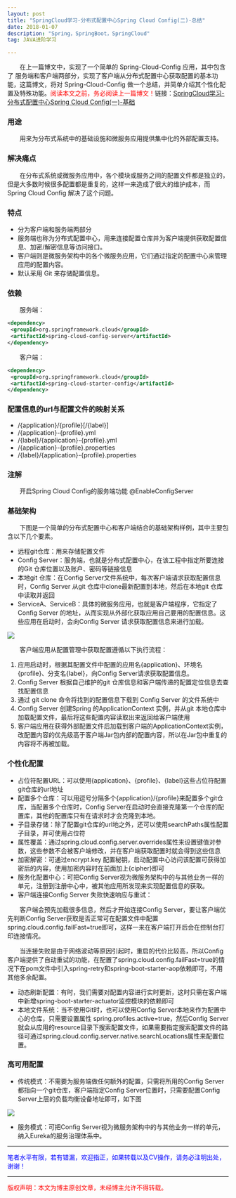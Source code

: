 ```yaml
---
layout: post
title: "SpringCloud学习-分布式配置中心Spring Cloud Config(二)-总结"
date: 2018-01-07
description: "Spring，SpringBoot，SpringCloud"
tag: JAVA进阶学习

---
```


&emsp;&emsp;在上一篇博文中，实现了一个简单的 Spring-Cloud-Config 应用，其中包含了
服务端和客户端两部分，实现了客户端从分布式配置中心获取配置的基本功能，这篇博文，将对
Spring-Cloud-Config 做一个总结，并简单介绍其个性化配置及特殊功能。<font color="red">阅读本文之前，务必阅读上一篇博文！</font>链接：[SpringCloud学习-分布式配置中心Spring Cloud Config(一)-基础](https://madridseven.github.io/2018/01/SpringCloud%E5%AD%A6%E4%B9%A0-%E5%88%86%E5%B8%83%E5%BC%8F%E9%85%8D%E7%BD%AE%E4%B8%AD%E5%BF%83Spring-Cloud-Config/)

### 用途

&emsp;&emsp;用来为分布式系统中的基础设施和微服务应用提供集中化的外部配置支持。

### 解决痛点

&emsp;&emsp;在分布式系统或微服务应用中，各个模块或服务之间的配置文件都是独立的，但是大多数时候很多配置都是重复的，这样一来造成了很大的维护成本，而Spring Cloud Config 解决了这个问题。

### 特点

- 分为客户端和服务端两部分
- 服务端也称为分布式配置中心，用来连接配置仓库并为客户端提供获取配置信息、加密/解密信息等访问接口。
- 客户端则是微服务架构中的各个微服务应用，它们通过指定的配置中心来管理应用的配置内容。
- 默认采用 Git 来存储配置信息。

### 依赖

&emsp;&emsp;服务端：
```xml
<dependency>
 <groupId>org.springframework.cloud</groupId>
 <artifactId>spring-cloud-config-server</artifactId>
</dependency>
```
&emsp;&emsp;客户端：
```xml
<dependency>
 <groupId>org.springframework.cloud</groupId>
 <artifactId>spring-cloud-starter-config</artifactId>
</dependency>
```

### 配置信息的url与配置文件的映射关系

-	/{application}/{profile}[/{label}]
-	/{application}-{profile}.yml
-	/{label}/{application}-{profile}.yml
-	/{application}-{profile}.properties
-	/{label}/{application}-{profile}.properties

### 注解

&emsp;&emsp;开启Spring Cloud Config的服务端功能 @EnableConfigServer

### 基础架构

&emsp;&emsp;下图是一个简单的分布式配置中心和客户端结合的基础架构样例，其中主要包含以下几个要素。

-	远程git仓库：用来存储配置文件
-	Config Server：服务端，也就是分布式配置中心，在该工程中指定所要连接的Git 仓库位置以及账户、密码等链接信息
-	本地git 仓库：在Config Server文件系统中，每次客户端请求获取配置信息时，Config Server 从git 仓库中clone最新配置到本地，然后在本地git 仓库中读取并返回
-	ServiceA、ServiceB：具体的微服务应用，也就是客户端程序，它指定了Config Server 的地址，从而实现从外部化获取应用自己要用的配置信息。这些应用在启动时，会向Config Server 请求获取配置信息来进行加载。

![](http://ww1.sinaimg.cn/large/006CsMmSgy1fn980xpcglj30eq08edgs.jpg)

&emsp;&emsp;客户端应用从配置管理中获取配置遵循以下执行流程：

1.	应用启动时，根据其配置文件中配置的应用名{application}、环境名{profile}、分支名{label}，向Config Server请求获取配置信息。
2.	Config Server 根据自己维护的git 仓库信息和客户端传递的配置定位信息去查找配置信息
3.	通过 git clone 命令将找到的配置信息下载到 Config Server 的文件系统中
4.	Config Server 创建Spring 的ApplicationContext 实例，并从git 本地仓库中加载配置文件，最后将这些配置内容读取出来返回给客户端使用
5.	客户端应用在获得外部配置文件后加载到客户端的ApplicationContext实例，改配置内容的优先级高于客户端Jar包内部的配置内容，所以在Jar包中重复的内容将不再被加载。

### 个性化配置

-	占位符配置URL：可以使用{application}、{profile}、{label}这些占位符配置git仓库的url地址
-	配置多个仓库：可以用逗号分隔多个{application}/{profile}来配置多个git仓库，当配置多个仓库时，Config Server在启动时会直接克隆第一个仓库的配置库，其他的配置库只有在请求时才会克隆到本地。
-	子目录存储：除了配置git仓库的url地之外，还可以使用searchPaths属性配置子目录，并可使用占位符
-	属性覆盖：通过spring.cloud.config.server.overrides属性来设置键值对参数，这些参数不会被客户端修改，并在客户端获取配置时就会得到这些信息
-	加密解密：可通过encrypt.key 配置秘钥，启动配置中心访问该配置可获得加密后的内容，使用加密内容时在前面加上{cipher}即可
-	服务化配置中心：可把Config Server视为微服务架构中的与其他业务一样的单元，注册到注册中心中，被其他应用所发现来实现配置信息的获取。
-	客户端连接Config Server 失败快速响应与重试：

&emsp;&emsp;客户端会预先加载很多信息，然后才开始连接Config Server，要让客户端优先判断Config Server获取是否正常可在配置文件中配置 spring.cloud.config.failFast=true即可，这样一来在客户端打开后会在控制台打印连接情况。

&emsp;&emsp;当连接失败是由于网络波动等原因引起时，重启的代价比较高，所以Config客户端提供了自动重试的功能，在配置了spring.cloud.config.failFast=true的情况下在pom文件中引入spring-retry和spring-boot-starter-aop依赖即可，不用其他多余配置。

-	动态刷新配置：有时，我们需要对配置内容进行实时更新，这时只需在客户端中新增spring-boot-starter-actuator监控模块的依赖即可
-	本地文件系统：当不使用Git时，也可以使用Config Server本地来作为配置中心的仓库，只需要设置属性 spring.profiles.active=true，然后Config Server就会从应用的resource目录下搜索配置文件，如果需要指定搜索配置文件的路径可通过spring.cloud.config.server.native.searchLocations属性来配置位置。

### 高可用配置

-	传统模式：不需要为服务端做任何额外的配置，只需将所用的Config Server都指向一个git仓库，客户端指定Config Server位置时，只需要配置Config Server上层的负载均衡设备地址即可，如下图

![](http://ww1.sinaimg.cn/large/006CsMmSgy1fn985cmwnmj30fi09jdgv.jpg)

-	服务模式：可把Config Server视为微服务架构中的与其他业务一样的单元，纳入Eureka的服务治理体系中。

----------
<font color="blue">笔者水平有限，若有错漏，欢迎指正，如果转载以及CV操作，请务必注明出处，谢谢！</font>


----------


<font color="red">版权声明：本文为博主原创文章，未经博主允许不得转载。</font>
